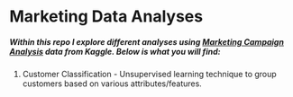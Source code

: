 # Marketing Data Analyses

##### Within this repo I explore different analyses using [Marketing Campaign Analysis](https://www.kaggle.com/code/kirollosashraf/marketing-campaign-analysis#Clustering) data from Kaggle. Below is what you will find:

1. Customer Classification - Unsupervised learning technique to group customers based on various attributes/features.
